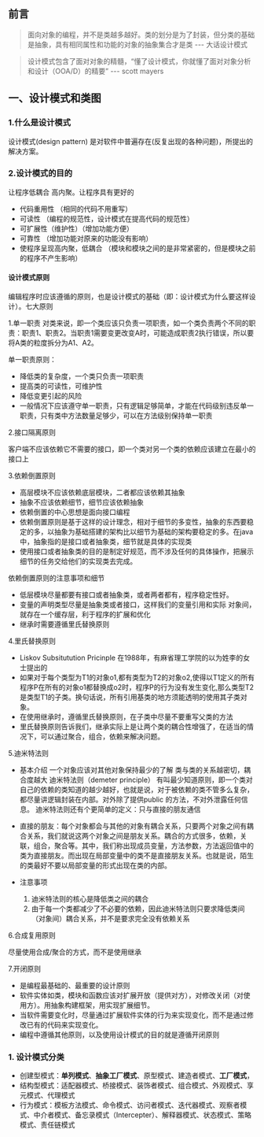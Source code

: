
## 前言
> 面向对象的编程，并不是类越多越好。类的划分是为了封装，但分类的基础是抽象，具有相同属性和功能的对象的抽象集合才是类
  --- 大话设计模式

>  设计模式包含了面对对象的精髓，“懂了设计模式，你就懂了面对对象分析和设计（OOA/D）的精要”
  --- scott mayers



## 一、设计模式和类图
### 1.什么是设计模式
设计模式(design pattern) 是对软件中普遍存在(反复出现的各种问题)，所提出的解决方案。
### 2.设计模式的目的
让程序低耦合 高内聚。让程序具有更好的

* 代码重用性 （相同的代码不用重写）
* 可读性 （编程的规范性，设计模式在提高代码的规范性）
* 可扩展性（维护性）（增加功能方便）
* 可靠性 （增加功能对原来的功能没有影响）
* 使程序呈现高内聚，低耦合 （模块和模块之间的是非常紧密的，但是模块之前的程序不产生影响）

#### 设计模式原则
编辑程序时应该遵循的原则，也是设计模式的基础（即：设计模式为什么要这样设计）。七大原则

1.单一职责 对类来说，即一个类应该只负责一项职责，如一个类负责两个不同的职责：职责1、职责2。当职责1需要变更改变A时，可能造成职责2执行错误，所以要将A类的粒度拆分为A1、A2。

单一职责原则：
* 降低类的复杂度，一个类只负责一项职责
* 提高类的可读性，可维护性
* 降低变更引起的风险
* 一般情况下应该遵守单一职责，只有逻辑足够简单，才能在代码级别违反单一职责，只有类中方法数量足够少，可以在方法级别保持单一职责

2.接口隔离原则 

客户端不应该依赖它不需要的接口，即一个类对另一个类的依赖应该建立在最小的接口上

3.依赖倒置原则


* 高层模块不应该依赖底层模块，二者都应该依赖其抽象
* 抽象不应该依赖细节，细节应该依赖抽象
* 依赖倒置的中心思想是面向接口编程
* 依赖倒置原则是基于这样的设计理念，相对于细节的多变性，抽象的东西要稳定的多，以抽象为基础搭建的架构比以细节为基础的架构要稳定的多。在java 中，抽象指的是接口或者抽象类，细节就是具体的实现类
* 使用接口或者抽象类的目的是制定好规范，而不涉及任何的具体操作，把展示细节的任务交给他们的实现类去完成。

依赖倒置原则的注意事项和细节

* 低层模块尽量都要有接口或者抽象类，或者两者都有，程序稳定性好。
* 变量的声明类型尽量是抽象类或者接口，这样我们的变量引用和实际 对象间，就存在一个缓存层，利于程序的扩展和优化
* 继承时需要遵循里氏替换原则

4.里氏替换原则


* Liskov Subsitutution Pricinple 在1988年，有麻省理工学院的以为姓李的女士提出的
* 如果对于每个类型为T1的对象o1,都有类型为T2的对象o2,使得以T1定义的所有程序P在所有的对象o1都替换成o2时，程序P的行为没有发生变化,那么类型T2是类型T1的子类。换句话说，所有引用基类的地方须能透明的使用其子类对象。
* 在使用继承时，遵循里氏替换原则，在子类中尽量不要重写父类的方法
* 里氏替换原则告诉我们，继承实际上是让两个类的耦合性增强了，在适当的情况下，可以通过聚合，组合，依赖来解决问题。


5.迪米特法则

* 基本介绍
一个对象应该对其他对象保持最少的了解
类与类的关系越密切，耦合度越大
迪米特法则（demeter principle） 有叫最少知道原则，即一个类对自己的依赖的类知道的越少越好，也就是说，对于被依赖的类不管多么复杂，都尽量讲逻辑封装在内部。对外除了提供public 的方法，不对外泄露任何信息。
迪米特法则还有个更简单的定义：只与直接的朋友通信

* 直接的朋友：每个对象都会与其他的对象有耦合关系，只要两个对象之间有耦合关系，我们就说这两个对象之间是朋友关系。耦合的方式很多，依赖，关联，组合，聚合等。其中，我们称出现成员变量，方法参数，方法返回值中的类为直接朋友。而出现在局部变量中的类不是直接朋友关系。也就是说，陌生的类最好不要以局部变量的形式出现在类的内部。

* 注意事项

    1. 迪米特法则的核心是降低类之间的耦合
    2. 由于每一个类都减少了不必要的依赖，因此迪米特法则只要求降低类间（对象间）耦合关系，并不是要求完全没有依赖关系


6.合成复用原则

尽量使用合成/聚合的方式，而不是使用继承

7.开闭原则

* 是编程最基础的、最重要的设计原则
* 软件实体如类，模块和函数应该对扩展开放（提供对方），对修改关闭（对使用方）。用抽象构建框架，用实现扩展细节。
* 当软件需要变化时，尽量通过扩展软件实体的行为来实现变化，而不是通过修改已有的代码来实现变化。
* 编程中遵循其他原则，以及使用设计模式的目的就是遵循开闭原则


### 1. 设计模式分类
  
   * 创建型模式：**单列模式**、**抽象工厂模式**、原型模式、建造者模式、**工厂模式**，
   * 结构型模式：适配器模式、桥接模式、装饰者模式、组合模式、外观模式、享元模式、代理模式
   * 行为模式：模板方法模式、命令模式、访问者模式、迭代器模式、观察者模式、中介者模式、备忘录模式（Intercepter）、解释器模式、状态模式、策略模式、责任链模式

